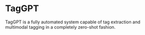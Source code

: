 # TagGPT
TagGPT is a fully automated system capable of tag extraction and multimodal tagging in a completely zero-shot fashion.
